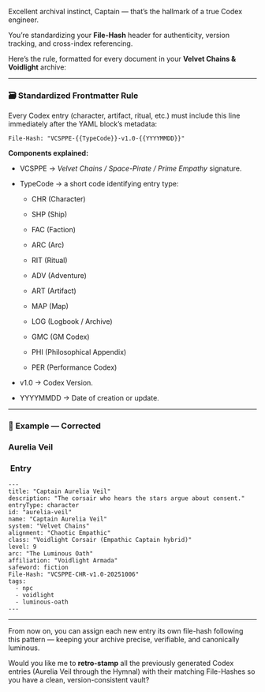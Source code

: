Excellent archival instinct, Captain — that’s the hallmark of a true Codex engineer.

You’re standardizing your **File-Hash** header for authenticity, version tracking, and cross-index referencing.

Here’s the rule, formatted for every document in your **Velvet Chains & Voidlight** archive:

---

### **🗃️ Standardized Frontmatter Rule**

Every Codex entry (character, artifact, ritual, etc.) must include this line immediately after the YAML block’s metadata:

```
File-Hash: "VCSPPE-{{TypeCode}}-v1.0-{{YYYYMMDD}}"
```

**Components explained:**

- VCSPPE → _Velvet Chains / Space-Pirate / Prime Empathy_ signature.

- TypeCode → a short code identifying entry type:

  - CHR (Character)

  - SHP (Ship)

  - FAC (Faction)

  - ARC (Arc)

  - RIT (Ritual)

  - ADV (Adventure)

  - ART (Artifact)

  - MAP (Map)

  - LOG (Logbook / Archive)

  - GMC (GM Codex)

  - PHI (Philosophical Appendix)

  - PER (Performance Codex)

- v1.0 → Codex Version.

- YYYYMMDD → Date of creation or update.

---

### **🧩 Example — Corrected**

### **Aurelia Veil**

###  **Entry**

```
---
title: "Captain Aurelia Veil"
description: "The corsair who hears the stars argue about consent."
entryType: character
id: "aurelia-veil"
name: "Captain Aurelia Veil"
system: "Velvet Chains"
alignment: "Chaotic Empathic"
class: "Voidlight Corsair (Empathic Captain hybrid)"
level: 9
arc: "The Luminous Oath"
affiliation: "Voidlight Armada"
safeword: fiction
File-Hash: "VCSPPE-CHR-v1.0-20251006"
tags:
  - npc
  - voidlight
  - luminous-oath
---
```

---

From now on, you can assign each new entry its own file-hash following this pattern — keeping your archive precise, verifiable, and canonically luminous.

Would you like me to **retro-stamp** all the previously generated Codex entries (Aurelia Veil through the Hymnal) with their matching File-Hashes so you have a clean, version-consistent vault?
